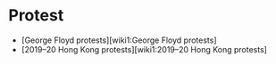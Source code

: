 # Protest

* [George Floyd protests][wiki1:George Floyd protests]
* [2019–20 Hong Kong protests][wiki1:2019–20 Hong Kong protests]
